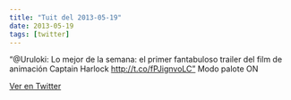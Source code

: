 ```yaml
---
title: "Tuit del 2013-05-19"
date: 2013-05-19
tags: [twitter]
---
```


“@Uruloki: Lo mejor de la semana: el primer fantabuloso trailer del film de animación Captain Harlock http://t.co/fPJignvoLC” Modo palote ON



[Ver en Twitter](https://twitter.com/i/web/status/336074315109904384)
